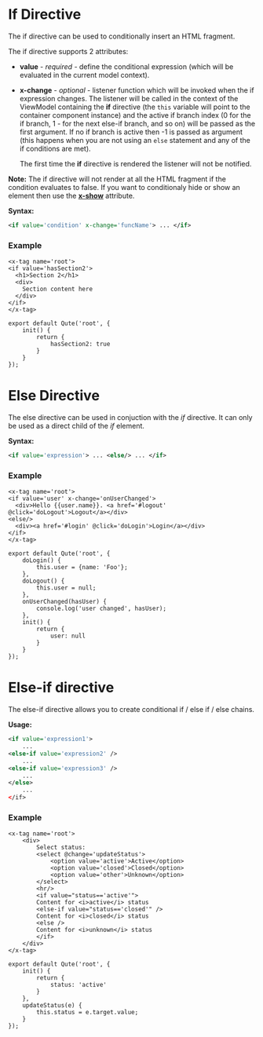 # If Directive

The if directive can be used to conditionally insert an HTML fragment.

The if directive supports 2 attributes:
* **value** - *required* - define the conditional expression (which will be evaluated in the current model context).
* **x-change** - *optional* - listener function which will be invoked when the if expression changes.
	The listener will be called in the context of the ViewModel containing the **if** directive (the `this` variable will point to the container component instance) and the active if branch index (0 for the if branch, 1 - for the next else-if branch, and so on) will be passed as the first argument. If no if branch is active then -1 is passed as argument (this happens when you are not using an `else` statement and any of the if conditions are met).

	The first time the **if** directive is rendered the listener will not be notified.

**Note:** The if directive will not render at all the HTML fragment if the condition evaluates to false.
If you want to conditionaly hide or show an element then use the **[x-show](#/attributes/x-show)** attribute.

**Syntax:**

```xml
<if value='condition' x-change='funcName'> ... </if>
```

### Example

```jsq
<x-tag name='root'>
<if value='hasSection2'>
  <h1>Section 2</h1>
  <div>
  	Section content here
  </div>
</if>
</x-tag>

export default Qute('root', {
	init() {
		return {
			hasSection2: true
		}
	}
});
```

# Else Directive

The else directive can be used in conjuction with the *if* directive. It can only be used as a direct child of the *if* element.

**Syntax:**

```xml
<if value='expression'> ... <else/> ... </if>
```

### Example

```jsq
<x-tag name='root'>
<if value='user' x-change='onUserChanged'>
  <div>Hello {{user.name}}. <a href='#logout' @click='doLogout'>Logout</a></div>
<else/>
  <div><a href='#login' @click='doLogin'>Login</a></div>
</if>
</x-tag>

export default Qute('root', {
	doLogin() {
		this.user = {name: 'Foo'};
	},
	doLogout() {
		this.user = null;
	},
	onUserChanged(hasUser) {
		console.log('user changed', hasUser);
	},
	init() {
		return {
			user: null
		}
	}
});
```

# Else-if directive

The else-if directive allows you to create conditional if / else if / else chains.

**Usage:**

```xml
<if value='expression1'>
	...
<else-if value='expression2' />
    ...
<else-if value='expression3' />
	...
</else>
	...
</if>
```

### Example

```jsq
<x-tag name='root'>
	<div>
		Select status:
		<select @change='updateStatus'>
			<option value='active'>Active</option>
			<option value='closed'>Closed</option>
			<option value='other'>Unknown</option>
		</select>
		<hr/>
		<if value="status=='active'">
		Content for <i>active</i> status
		<else-if value="status=='closed'" />
		Content for <i>closed</i> status
		<else />
		Content for <i>unknown</i> status
		</if>
	</div>
</x-tag>

export default Qute('root', {
	init() {
		return {
			status: 'active'
		}
	},
	updateStatus(e) {
		this.status = e.target.value;
	}
});
```


